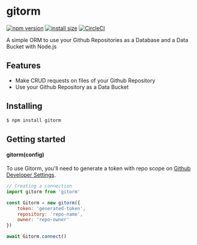 # gitorm

[![npm version](https://img.shields.io/npm/v/gitorm.svg?style=flat-square)](https://www.npmjs.org/package/gitorm)
[![install size](https://packagephobia.now.sh/badge?p=gitorm)](https://packagephobia.now.sh/result?p=gitorm)
[![CircleCI](https://circleci.com/gh/gbkel/gitorm/tree/master.svg?style=svg&circle-token=7bc6803f375b9f53b5dc1fd4e80739595caea83d)](https://circleci.com/gh/gbkel/gitorm/tree/master)

A simple ORM to use your Github Repositories as a Database and a Data Bucket with Node.js

## Features

- Make CRUD requests on files of your Github Repository
- Use your Github Repository as a Data Bucket

## Installing

```bash
$ npm install gitorm
```

## Getting started

#### gitorm(config)

To use Gitorm, you'll need to generate a token with repo scope on [Github Developer Settings](https://github.com/settings/tokens).

```js
// Creating a connection
import gitorm from 'gitorm'

const Gitorm = new gitorm({
	token: 'generated-token',
	repository: 'repo-name',
	owner: 'repo-owner'
})

await Gitorm.connect()
```
